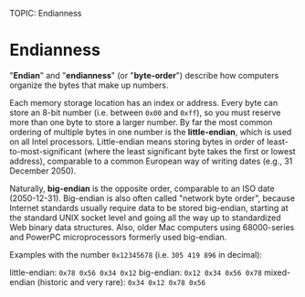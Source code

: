 TOPIC: Endianness

# Endianness

"**Endian**" and "**endianness**" (or "**byte-order**") describe how computers organize the bytes
that make up numbers.

Each memory storage location has an index or address. Every byte can store an 8-bit number
(i.e. between `0x00` and `0xff`), so you must reserve more than one byte to store a larger number.
By far the most common ordering of multiple bytes in one number is the **little-endian**,
which is used on all Intel processors. Little-endian means storing bytes in order of
least-to-most-significant (where the least significant byte takes the first or lowest address),
comparable to a common European way of writing dates (e.g., 31 December 2050).

Naturally, **big-endian** is the opposite order, comparable to an ISO date (2050-12-31). Big-endian
is also often called "network byte order", because Internet standards usually require data to be
stored big-endian, starting at the standard UNIX socket level and going all the way up to
standardized Web binary data structures. Also, older Mac computers using 68000-series and PowerPC
microprocessors formerly used big-endian.

Examples with the number `0x12345678` (i.e. `305 419 896` in decimal):

little-endian:  `0x78 0x56 0x34 0x12`
big-endian: `0x12 0x34 0x56 0x78`
mixed-endian (historic and very rare): `0x34 0x12 0x78 0x56`
